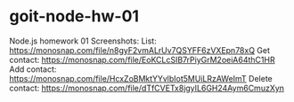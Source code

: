 # goit-node-hw-01
Node.js homework 01
Screenshots:
List: https://monosnap.com/file/n8gyF2vmALrUv7QSYFF6zVXEpn78xQ
Get contact: https://monosnap.com/file/EoKCLcSIB7rPiyGrM2oeiA64thC1HR
Add contact: https://monosnap.com/file/HcxZoBMktYYvlbIot5MUiLRzAWeImT
Delete contact: https://monosnap.com/file/dTfCVETx8jgyIL6GH24Aym6CmuzXyn

